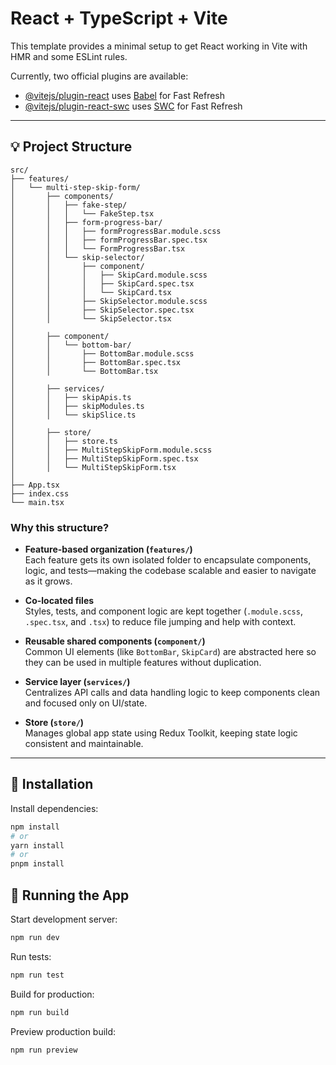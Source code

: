 # React + TypeScript + Vite

This template provides a minimal setup to get React working in Vite with HMR and some ESLint rules.

Currently, two official plugins are available:

- [@vitejs/plugin-react](https://github.com/vitejs/vite-plugin-react/blob/main/packages/plugin-react/README.md) uses [Babel](https://babeljs.io/) for Fast Refresh
- [@vitejs/plugin-react-swc](https://github.com/vitejs/vite-plugin-react-swc) uses [SWC](https://swc.rs/) for Fast Refresh

---

## 💡 Project Structure

```
src/
├── features/
│   └── multi-step-skip-form/
│       ├── components/
│       │   ├── fake-step/
│       │   │   └── FakeStep.tsx
│       │   ├── form-progress-bar/
│       │   │   ├── formProgressBar.module.scss
│       │   │   ├── formProgressBar.spec.tsx
│       │   │   └── FormProgressBar.tsx
│       │   └── skip-selector/
│       │       ├── component/
│       │       │   ├── SkipCard.module.scss
│       │       │   ├── SkipCard.spec.tsx
│       │       │   └── SkipCard.tsx
│       │       ├── SkipSelector.module.scss
│       │       ├── SkipSelector.spec.tsx
│       │       └── SkipSelector.tsx
│
│       ├── component/
│       │   └── bottom-bar/
│       │       ├── BottomBar.module.scss
│       │       ├── BottomBar.spec.tsx
│       │       └── BottomBar.tsx
│
│       ├── services/
│       │   ├── skipApis.ts
│       │   ├── skipModules.ts
│       │   └── skipSlice.ts
│
│       ├── store/
│       │   ├── store.ts
│       │   ├── MultiStepSkipForm.module.scss
│       │   ├── MultiStepSkipForm.spec.tsx
│       │   └── MultiStepSkipForm.tsx
│
├── App.tsx
├── index.css
└── main.tsx
```

### Why this structure?

- **Feature-based organization (`features/`)**  
  Each feature gets its own isolated folder to encapsulate components, logic, and tests—making the codebase scalable and easier to navigate as it grows.

- **Co-located files**  
  Styles, tests, and component logic are kept together (`.module.scss`, `.spec.tsx`, and `.tsx`) to reduce file jumping and help with context.

- **Reusable shared components (`component/`)**  
  Common UI elements (like `BottomBar`, `SkipCard`) are abstracted here so they can be used in multiple features without duplication.

- **Service layer (`services/`)**  
  Centralizes API calls and data handling logic to keep components clean and focused only on UI/state.

- **Store (`store/`)**  
  Manages global app state using Redux Toolkit, keeping state logic consistent and maintainable.

---

## 🚀 Installation

Install dependencies:

```bash
npm install
# or
yarn install
# or
pnpm install
```

## 🔧 Running the App

Start development server:

```bash
npm run dev
```

Run tests:

```bash
npm run test
```

Build for production:

```bash
npm run build
```

Preview production build:

```bash
npm run preview
```
